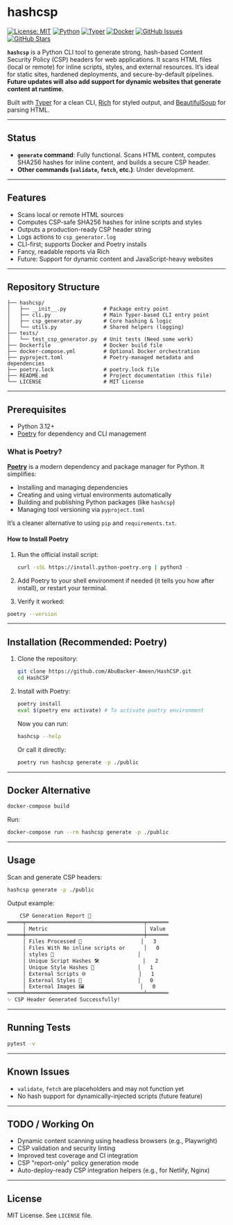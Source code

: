 # hashcsp

[![License: MIT](https://img.shields.io/badge/License-MIT-yellow)](https://github.com/AbuBacker-Ameen/HashCSP/blob/main/LICENSE)
[![Python](https://img.shields.io/badge/Python-3.12-blue)](https://www.python.org/downloads/release/python-3120/)
[![Typer](https://img.shields.io/badge/Made%20with-Typer-04AA6D?logo=python)](https://typer.tiangolo.com/)
[![Docker](https://img.shields.io/badge/Docker-2496ED?logo=docker&logoColor=fff)](https://github.com/AbuBacker-Ameen/HashCSP/blob/main/Dockerfile)
[![GitHub Issues](https://img.shields.io/github/issues/AbuBacker-Ameen/HashCSP)](https://github.com/AbuBacker-Ameen/HashCSP/issues)
[![GitHub Stars](https://img.shields.io/github/stars/AbuBacker-Ameen/HashCSP?style=for-the-badge)](https://github.com/AbuBacker-Ameen/HashCSP/stargazers)

**`hashcsp`** is a Python CLI tool to generate strong, hash-based Content
Security Policy (CSP) headers for web applications. It scans HTML files (local
or remote) for inline scripts, styles, and external resources. It’s ideal for
static sites, hardened deployments, and secure-by-default pipelines. **Future
updates will also add support for dynamic websites that generate content at
runtime.**

Built with [Typer](https://typer.tiangolo.com/) for a clean CLI,
[Rich](https://github.com/Textualize/rich) for styled output, and
[BeautifulSoup](https://www.crummy.com/software/BeautifulSoup/) for parsing
HTML.

---

## Status

- **`generate` command**: Fully functional. Scans HTML content, computes SHA256
  hashes for inline content, and builds a secure CSP header.
- **Other commands (`validate`, `fetch`, etc.)**: Under development.

---

## Features

- Scans local or remote HTML sources
- Computes CSP-safe SHA256 hashes for inline scripts and styles
- Outputs a production-ready CSP header string
- Logs actions to `csp_generator.log`
- CLI-first; supports Docker and Poetry installs
- Fancy, readable reports via Rich
- Future: Support for dynamic content and JavaScript-heavy websites

---

## Repository Structure

```plaintext
├── hashcsp/
│   ├── __init__.py            # Package entry point
│   ├── cli.py                 # Main Typer-based CLI entry point
│   ├── csp_generator.py       # Core hashing & logic
│   └── utils.py               # Shared helpers (logging)
├── tests/
│   └── test_csp_generator.py  # Unit tests (Need some work)
├── Dockerfile                 # Docker build file
├── docker-compose.yml         # Optional Docker orchestration
├── pyproject.toml             # Poetry-managed metadata and dependencies
├── poetry.lock                # poetry.lock file
├── README.md                  # Project documentation (this file)
└── LICENSE                    # MIT License
```

---

## Prerequisites

- Python 3.12+
- [Poetry](https://python-poetry.org/) for dependency and CLI management

### What is Poetry?

[**Poetry**](https://python-poetry.org/) is a modern dependency and package
manager for Python. It simplifies:

- Installing and managing dependencies
- Creating and using virtual environments automatically
- Building and publishing Python packages (like `hashcsp`)
- Managing tool versioning via `pyproject.toml`

It’s a cleaner alternative to using `pip` and `requirements.txt`.

#### How to Install Poetry

1. Run the official install script:

   ```bash
   curl -sSL https://install.python-poetry.org | python3 -
   ```

2. Add Poetry to your shell environment if needed (it tells you how after
   install), or restart your terminal.

3. Verify it worked:

```bash
poetry --version
```

---

## Installation (Recommended: Poetry)

1. Clone the repository:

   ```bash
   git clone https://github.com/AbuBacker-Ameen/HashCSP.git
   cd HashCSP
   ```

2. Install with Poetry:

   ```bash
   poetry install
   eval $(poetry env activate) # To activate poetry environment
   ```

   Now you can run:

   ```bash
   hashcsp --help
   ```

   Or call it directly:

   ```bash
   poetry run hashcsp generate -p ./public
   ```

---

## Docker Alternative

```bash
docker-compose build
```

Run:

```bash
docker-compose run --rm hashcsp generate -p ./public
```

---

## Usage

Scan and generate CSP headers:

```bash
hashcsp generate -p ./public
```

Output example:

```txt
    CSP Generation Report 🎯
═════╤══════════════════════════════════════╤═══════
     │ Metric                               │ Value
═════╪══════════════════════════════════════╪═══════
     │ Files Processed 📄                   │   3
     │ Files With No inline scripts or      │   0
     │ styles 📜                           │
     │ Unique Script Hashes 🛠              │   2
     │ Unique Style Hashes 🎨              │   1
     │ External Scripts 🌐                 │   1
     │ External Styles 🎨                  │   0
     │ External Images 🖼                  │   0
═════╧══════════════════════════════════════╧═══════
✨ CSP Header Generated Successfully!
```

---

## Running Tests

```bash
pytest -v
```

---

## Known Issues

- `validate`, `fetch` are placeholders and may not function yet
- No hash support for dynamically-injected scripts (future feature)

---

## TODO / Working On

- Dynamic content scanning using headless browsers (e.g., Playwright)
- CSP validation and security linting
- Improved test coverage and CI integration
- CSP "report-only" policy generation mode
- Auto-deploy-ready CSP integration helpers (e.g., for Netlify, Nginx)

---

## License

MIT License. See `LICENSE` file.
